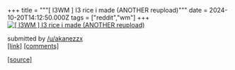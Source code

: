 +++
title = """[ I3WM ] I3 rice i made (ANOTHER reupload)"""
date = 2024-10-20T14:12:50.000Z
tags = ["reddit","wm"]
+++
[![[ I3WM ] I3 rice i made (ANOTHER reupload)](https://b.thumbs.redditmedia.com/KUMFzdRfKInVP-qDMaQdawH3Q3nk6RrmxpGMaxJCjeU.jpg "[ I3WM ] I3 rice i made (ANOTHER reupload)")](https://www.reddit.com/r/unixporn/comments/1g7zm5n/i3wm_i3_rice_i_made_another_reupload/)

submitted by [/u/akanezzx](https://www.reddit.com/user/akanezzx)  
[\[link\]](https://www.reddit.com/gallery/1g7zm5n) [\[comments\]](https://www.reddit.com/r/unixporn/comments/1g7zm5n/i3wm_i3_rice_i_made_another_reupload/)

[[source]](https://www.reddit.com/r/unixporn/comments/1g7zm5n/i3wm_i3_rice_i_made_another_reupload/)
